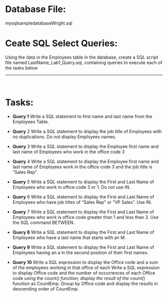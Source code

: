 
# Database File: 

mysqlsampledatabaseWright.sql

# Ceate SQL Select Queries:

Using the data in the Employees table in the database, create a SQL script file named LastName_Lab1_Query.sql, containing queries to execute each of the tasks below

-----
<br>

# Tasks:

- **Query 1** Write a SQL statement to first name and last name from the Employees Table.

- **Query** 2 Write a SQL statement to display the job title of Employees with no duplications. Do not display Employees names.

- **Query** 3 Write a SQL statement to display the Employee first name and last name of Employees who work in the office code 3

- **Query** 4 Write a SQL statement to display the Employee first name and last name of Employees work in the office code 3 and the job title is “Sales Rep”.

- **Query** 5 Write a SQL statement to display the First and Last Name of Employees who work in office code 3 or 1. Do not use IN.

- **Query** 6 Write a SQL statement to display the First and Last Name of Employees who have job titles of “Sales Rep” or “VP Sales”. Use IN. 

- **Query** 7 Write a SQL statement to display the First and Last Name of Employees who work is office code greater than 1 and less than 3.   Use the SQL command BETWEEN.

- **Query 8** Write a SQL statement to display the First and Last Name of Employees who have a last name that starts with an M.

- **Query 9** Write a SQL statement to display the First and Last Name of Employees having an a in the second position of their first names.

- **Query 10** Write a SQL expression to display the Office code and a sum of the employees working in that office of each Write a SQL expression to display Office code and the number of occurrences of each Office code using the count(*) function; display the result of the count(*) function as CountEmp. Group by Office code and display the results in descending order of CountEmp.
